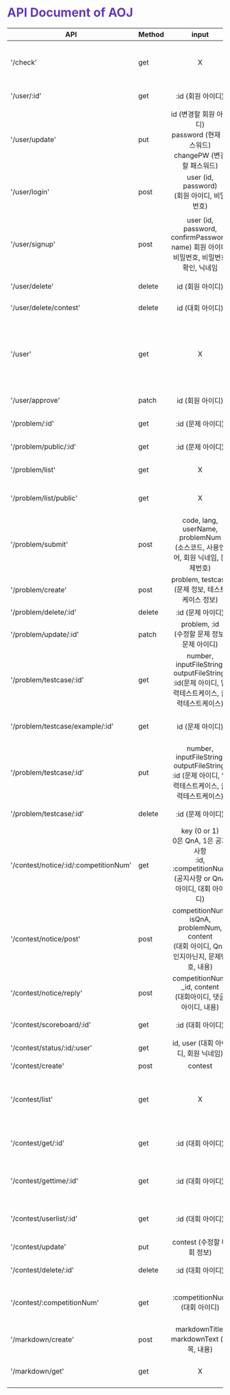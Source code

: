 # <strong><span style="color:#673AB7">API Document of AOJ</span></strong>  

|API|Method|input|output|function|
|-|-|:-:|:-:|-|
|'/check'|get|X|5(시간 만료)<br/>4(비로그인)<br/>   3(로그인)|로그인 토큰 상태 확인|
|'/user/:id'|get|:id (회원 아이디)|user (회원 정보)|존재하는 회원인지 확인|
|'/user/update'|put|           id (변경할 회원 아이디) <br/>password (현재 패스워드)<br/>changePW (변경할 패스워드)           |         1(수정한 회원 수)         | 비밀번호 변경 |
|'/user/login'|post| user (id, password)  <br/>(회원 아이디, 비밀번호) | token (로그인 토큰) | 로그인 |
|'/user/signup'|post| user (id, password, confirmPassword, name) 회원 아이디, 비밀번호, 비밀번호 확인, 닉네임 |1(가입 성공)<br> 2(존재하는 아이디) 3(존재하는 닉네임) | 회원가입 |
|'/user/delete'|delete| id (회원 아이디) | true or false | 회원 삭제 |
|'/user/delete/contest'|delete| id (대회 아이디) | true or false | 해당 대회 참가 회원 삭제 |
|'/user'|get| X | users (id, name, isApprove)<br/>(모든 회원 아이디, 닉네임, 승인여부) | 모든 회원 정보 가져오기 |
|'/user/approve'|patch| id (회원 아이디) | 1(승인한 회원 수) | 회원가입 승인 |
|'/problem/:id'|get| :id (문제 아이디) | problem (문제 정보) | 문제 정보 가져오기 |
|'/problem/public/:id'|get| :id (문제 아이디) | problem (문제 정보) | 공개된 문제 가져오기 |
|'/problem/list'|get| X | 모든 문제 | 모든 문제 리스트 가져오기 |
|'/problem/list/public'|get| X | 공개된 문제 목록 | 공개된 문제 리스트 가져오기 |
|'/problem/submit'|post| code, lang, userName, problemNum<br/>(소스코드, 사용언어, 회원 닉네임, 문제번호) | true or false | 문제 제출 |
|'/problem/create'|post| problem, testcase<br/> (문제 정보, 테스트케이스 정보) | 문제 번호 | 문제 생성 |
|'/problem/delete/:id'|delete| :id (문제 아이디) | true | 문제 삭제 |
|'/problem/update/:id'|patch| problem, :id<br/>(수정할 문제 정보, 문제 아이디) | 문제 번호 | 문제 수정 |
|'/problem/testcase/:id'|get| number,  inputFileString, outputFileString, :id(문제 아이디, 입력테스트케이스, 출력테스트케이스) | 모든 testcase | testcase 가져오기 |
|'/problem/testcase/example/:id'|get| id (문제 아이디) | testcase 2개 | 입출력 예시 testcase가져오기 |
|'/problem/testcase/:id'|put| number,  inputFileString, outputFileString, :id (문제 아이디, 입력테스트케이스, 출력테스트케이스) | true | testcase 업데이트 |
|'/problem/testcase/:id'|delete| :id (문제 아이디) | true | testcase 삭제 |
|'/contest/notice/:id/:competitionNum'|get| key (0 or 1)<br/>0은 QnA, 1은 공지사항<br/> :id, :competitionNum<br/>(공지사항 or QnA 아이디, 대회 아이디) | notice<br/>(공지사항 정보) | key(params) 값에 따라 해당 대회 공지사항이나 QnA 가져오기 |
|'/contest/notice/post'|post| competitionNum, isQnA, problemNum, content<br/>(대회 아이디, QnA인지아닌지, 문제번호, 내용) | true | 공지사항 혹은 QnA 작성 |
|'/contest/notice/reply'|post| competitionNum, _id, content<br/>(대회아이디, 댓글 아이디, 내용) | true | QnA 답변 작성 |
|'/contest/scoreboard/:id'|get| :id (대회 아이디) | 대회 스코어보드 | 대회 스코어보드 가져오기 |
|'/contest/status/:id/:user'|get| id, user (대회 아이디, 회원 닉네임) | 회원 대회채점결과 | 회원 대회채점결과 가져오기 |
|'/contest/create'|post| contest | true | 대회 생성 |
|'/contest/list'|get| X | 대회 리스트<br/>(대회 번호, 제목, 시작시각, 종료시각) | 대회 리스트 가져오기 |
|'/contest/get/:id'|get| :id (대회 아이디) | contest (대회 정보) | 해당 id의 대회 정보 가져오기 |
|'/contest/gettime/:id'|get| :id (대회 아이디) | contest<br/>(대회 시작시간, 종료시간) | 해당 id의 대회 시작시각 가져오기 |
|'/contest/userlist/:id'|get| :id (대회 아이디) | userList<br/>(대회 참가자 목록) | 해당 id의 대회 참가자 닉네임 가져오기 |
|'/contest/update'|put| contest (수정할 대회 정보) |                              X                               | contest 정보 갱신 |
|'/contest/delete/:id'|delete| :id (대회 아이디) | true | 해당 id의 contest  삭제 |
|'/contest/:competitionNum'|get| :competitionNum (대회 아이디) | problems<br/>(알파벳, 문제번호, 문제제목) | 해당 대회 문제 가져오기 |
|'/markdown/create'|post| markdownTitle, markdownText (제목, 내용) | true | 홈/채점환경 작성 |
|'/markdown/get'|get| X | markdown<br/>(마크다운 정보) | 홈/채점환경 읽어오기 |
